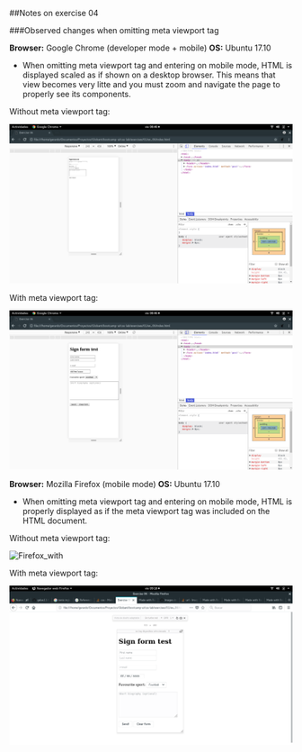 ##Notes on exercise 04

###Observed changes when omitting meta viewport tag

**Browser:** Google Chrome (developer mode + mobile)
**OS:** Ubuntu 17.10

- When omitting meta viewport tag and entering on mobile mode, HTML is displayed scaled as if shown on a desktop browser. This means that view becomes very litte and you must
zoom and navigate the page to properly see its components.

Without meta viewport tag:

![Chrome_without](img/chrome_without.png)

With meta viewport tag:

![Chrome_with](img/chrome_with.png)


**Browser:** Mozilla Firefox (mobile mode)
**OS:** Ubuntu 17.10

- When omitting meta viewport tag and entering on mobile mode, HTML is properly displayed as if the meta viewport tag was included on the HTML document.

Without meta viewport tag:

![Firefox_with](img/firefox_with.outpng)

With meta viewport tag:

![Firefox_without](img/firefox_with.png)